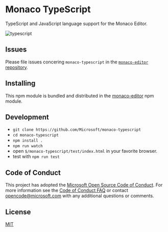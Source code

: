 # Monaco TypeScript

TypeScript and JavaScript language support for the Monaco Editor.

![typescript](https://cloud.githubusercontent.com/assets/5047891/15926623/5262fe08-2e3d-11e6-9b90-1d43fda07178.gif)

## Issues

Please file issues concering `monaco-typescript` in the [`monaco-editor` repository](https://github.com/Microsoft/monaco-editor/issues).

## Installing

This npm module is bundled and distributed in the [monaco-editor](https://www.npmjs.com/package/monaco-editor) npm module.


## Development

* `git clone https://github.com/Microsoft/monaco-typescript`
* `cd monaco-typescript`
* `npm install .`
* `npm run watch`
* open `$/monaco-typescript/test/index.html` in your favorite browser.
* test with `npm run test`


## Code of Conduct

This project has adopted the [Microsoft Open Source Code of Conduct](https://opensource.microsoft.com/codeofconduct/). For more information see the [Code of Conduct FAQ](https://opensource.microsoft.com/codeofconduct/faq/) or contact [opencode@microsoft.com](mailto:opencode@microsoft.com) with any additional questions or comments.


## License
[MIT](https://github.com/Microsoft/monaco-typescript/blob/master/LICENSE.md)
